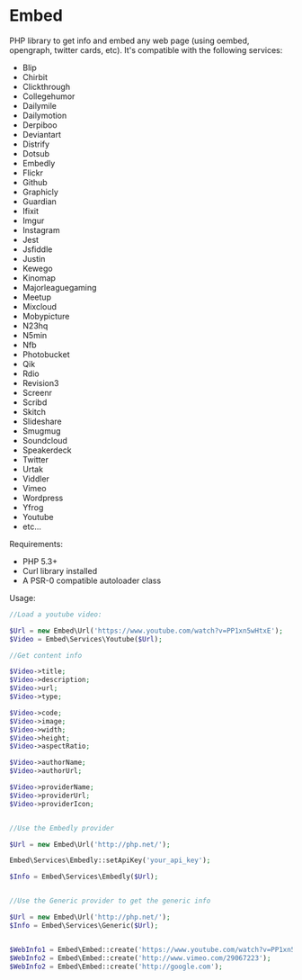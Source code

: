 Embed
=====

PHP library to get info and embed any web page (using oembed, opengraph, twitter cards, etc). It's compatible with the following services:

* Blip
* Chirbit
* Clickthrough
* Collegehumor
* Dailymile
* Dailymotion
* Derpiboo
* Deviantart
* Distrify
* Dotsub
* Embedly
* Flickr
* Github
* Graphicly
* Guardian
* Ifixit
* Imgur
* Instagram
* Jest
* Jsfiddle
* Justin
* Kewego
* Kinomap
* Majorleaguegaming
* Meetup
* Mixcloud
* Mobypicture
* N23hq
* N5min
* Nfb
* Photobucket
* Qik
* Rdio
* Revision3
* Screenr
* Scribd
* Skitch
* Slideshare
* Smugmug
* Soundcloud
* Speakerdeck
* Twitter
* Urtak
* Viddler
* Vimeo
* Wordpress
* Yfrog
* Youtube
* etc...

Requirements:

* PHP 5.3+
* Curl library installed
* A PSR-0 compatible autoloader class

Usage:

```php
//Load a youtube video:

$Url = new Embed\Url('https://www.youtube.com/watch?v=PP1xn5wHtxE');
$Video = Embed\Services\Youtube($Url);

//Get content info

$Video->title;
$Video->description;
$Video->url;
$Video->type;

$Video->code;
$Video->image;
$Video->width;
$Video->height;
$Video->aspectRatio;

$Video->authorName;
$Video->authorUrl;

$Video->providerName;
$Video->providerUrl;
$Video->providerIcon;


//Use the Embedly provider

$Url = new Embed\Url('http://php.net/');

Embed\Services\Embedly::setApiKey('your_api_key');

$Info = Embed\Services\Embedly($Url);


//Use the Generic provider to get the generic info

$Url = new Embed\Url('http://php.net/');
$Info = Embed\Services\Generic($Url);


$WebInfo1 = Embed\Embed::create('https://www.youtube.com/watch?v=PP1xn5wHtxE');
$WebInfo2 = Embed\Embed::create('http://www.vimeo.com/29067223');
$WebInfo2 = Embed\Embed::create('http://google.com');
```
